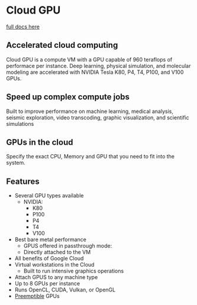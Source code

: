 # Cloud GPU
[full docs here](https://cloud.google.com/gpu/)

## Accelerated cloud computing

Cloud GPU is a compute VM with a GPU capable of 960 teraflops of performace per instance. Deep learning, physical simulation, and molecular modeling are accelerated with NVIDIA Tesla K80, P4, T4, P100, and V100 GPUs. 

## Speed up complex compute jobs
Built to improve performance on machine learning, medical analysis, seismic exploration, video transcoding, graphic visualization, and scientific simulations

## GPUs in the cloud
Specify the exact CPU, Memory and GPU that you need to fit into the system.

## Features
* Several GPU types available
    * NVIDIA:
        * K80
        * P100
        * P4
        * T4
        * V100
* Best bare metal performance
    * GPUS offered in passthrough mode:
    * Directly attached to the VM
* All benefits of Google Cloud
* Virtual workstations in the Cloud
    * Built to run intensive graphics operations
* Attach GPUS to any machine type
* Up to 8 GPUs per instance
* Runs OpenCL, CUDA, Vulkan, or OpenGL
* [Preemptible](preemtible.md) GPUs